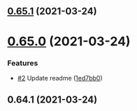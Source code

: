 ## [0.65.1](https://github.com/jac-uk/sandbox/compare/0.65.0...0.65.1) (2021-03-24)



# [0.65.0](https://github.com/jac-uk/sandbox/compare/0.64.1...0.65.0) (2021-03-24)


### Features

* [#2](https://github.com/jac-uk/sandbox/issues/2) Update readme ([1ed7bb0](https://github.com/jac-uk/sandbox/commit/1ed7bb0edf2435426f35d7fd3fcea5dda77137fb))



## 0.64.1 (2021-03-24)



